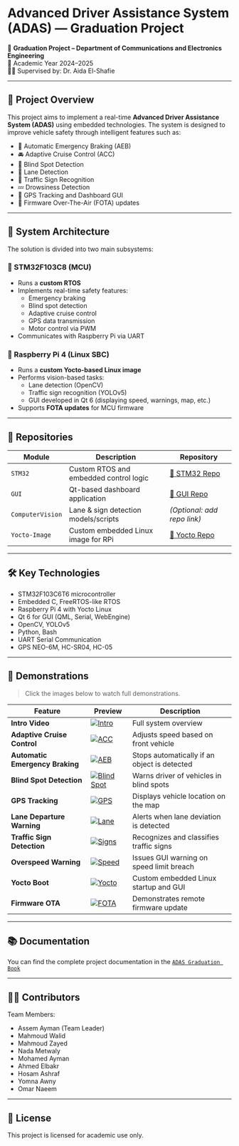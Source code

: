 # Advanced Driver Assistance System (ADAS) — Graduation Project

🚗 **Graduation Project – Department of Communications and Electronics Engineering**  
📅 Academic Year 2024–2025  
👩‍🏫 Supervised by: Dr. Aida El-Shafie

---

## 📌 Project Overview

This project aims to implement a real-time **Advanced Driver Assistance System (ADAS)** using embedded technologies. The system is designed to improve vehicle safety through intelligent features such as:

- 🛑 Automatic Emergency Braking (AEB)
- 🚘 Adaptive Cruise Control (ACC)
- 👀 Blind Spot Detection
- 🚧 Lane Detection
- 🚦 Traffic Sign Recognition
- 💤 Drowsiness Detection
- 📡 GPS Tracking and Dashboard GUI
- 📲 Firmware Over-The-Air (FOTA) updates

---

## 🧠 System Architecture

The solution is divided into two main subsystems:

### 🔹 STM32F103C8 (MCU)
- Runs a **custom RTOS**
- Implements real-time safety features:
  - Emergency braking
  - Blind spot detection
  - Adaptive cruise control
  - GPS data transmission
  - Motor control via PWM
- Communicates with Raspberry Pi via UART

### 🔹 Raspberry Pi 4 (Linux SBC)
- Runs a **custom Yocto-based Linux image**
- Performs vision-based tasks:
  - Lane detection (OpenCV)
  - Traffic sign recognition (YOLOv5)
  - GUI developed in Qt 6 (displaying speed, warnings, map, etc.)
- Supports **FOTA updates** for MCU firmware

---

## 📁 Repositories

| Module                    | Description                                  | Repository |
|---------------------------|----------------------------------------------|------------|
| `STM32`                  | Custom RTOS and embedded control logic       | [🔗 STM32 Repo](https://github.com/Graduation-Project-Automotive-ECE25/STM32) |
| `GUI`                    | Qt-based dashboard application               | [🔗 GUI Repo](https://github.com/Graduation-Project-Automotive-ECE25/GUI) |
| `ComputerVision`         | Lane & sign detection models/scripts         | *(Optional: add repo link)* |
| `Yocto-Image`            | Custom embedded Linux image for RPi          | [🔗 Yocto Repo](https://github.com/Graduation-Project-Automotive-ECE25/Yocto) |

---

## 🛠️ Key Technologies

- STM32F103C6T6 microcontroller
- Embedded C, FreeRTOS-like RTOS
- Raspberry Pi 4 with Yocto Linux
- Qt 6 for GUI (QML, Serial, WebEngine)
- OpenCV, YOLOv5
- Python, Bash
- UART Serial Communication
- GPS NEO-6M, HC-SR04, HC-05

---

## 🎥 Demonstrations

> Click the images below to watch full demonstrations.

| Feature | Preview | Description |
|--------|---------|-------------|
| **Intro Video** | [![Intro](https://github.com/Graduation-Project-Automotive-ECE25/.github/blob/main/thumbnails/intro.jpg)](videos/intro.mp4) | Full system overview |
| **Adaptive Cruise Control** | [![ACC](https://github.com/Graduation-Project-Automotive-ECE25/.github/blob/main/thumbnails/acc.jpg)](https://drive.google.com/file/d/14yefTBQPuCcz5HylxiJSGW9O1E7vySfg/view?usp=drive_link) | Adjusts speed based on front vehicle |
| **Automatic Emergency Braking** | [![AEB](https://github.com/Graduation-Project-Automotive-ECE25/.github/blob/main/thumbnails/AEB.jpg)](https://drive.google.com/file/d/1pnK-gjPmTqt3SGgVHBJRdRZIIFjVP4W2/view?usp=drive_link) | Stops automatically if an object is detected |
| **Blind Spot Detection** | [![Blind Spot](https://github.com/Graduation-Project-Automotive-ECE25/.github/blob/main/thumbnails/Blind_Spot_Detection.jpg)](https://drive.google.com/file/d/1G2af9MrMnImd0i8V24ojZqr35a8wmc5K/view?usp=drive_link) | Warns driver of vehicles in blind spots |
| **GPS Tracking** | [![GPS](https://github.com/Graduation-Project-Automotive-ECE25/.github/blob/main/thumbnails/gps.jpg)](https://drive.google.com/file/d/12shbaEtLaj_cSXmkcuJu2r_VFeCfj6Qw/view?usp=drive_link) | Displays vehicle location on the map |
| **Lane Departure Warning** | [![Lane](https://github.com/Graduation-Project-Automotive-ECE25/.github/blob/main/thumbnails/ldw.PNG)](https://drive.google.com/file/d/1PoFNiDeuE2Pj29DBakB9HGdUIK5ZtaV7/view?usp=drive_link) | Alerts when lane deviation is detected |
| **Traffic Sign Detection** | [![Signs](https://github.com/Graduation-Project-Automotive-ECE25/.github/blob/main/thumbnails/trafficsign.jpg)](https://drive.google.com/file/d/1Yd9gq3B7OUecWITmBRs0KoUAc6PAh_pR/view?usp=drive_link) | Recognizes and classifies traffic signs |
| **Overspeed Warning** | [![Speed](https://github.com/Graduation-Project-Automotive-ECE25/.github/blob/main/thumbnails/overspeedwarning.jpg)](https://drive.google.com/file/d/1XAJAchLgKLop7DXfeqiZ3Dc1WxTbc6Zv/view?usp=drive_link) | Issues GUI warning on speed limit breach |
| **Yocto Boot** | [![Yocto](https://github.com/Graduation-Project-Automotive-ECE25/.github/blob/main/thumbnails/Yocto.PNG)](https://drive.google.com/file/d/1vgwzWMAhzWZiZ5IgOCZMtQ9hiuUGr53K/view?usp=drive_link) | Custom embedded Linux startup and GUI |
| **Firmware OTA** | [![FOTA](videos/thumbnails/fota.png)](videos/fota.mp4) | Demonstrates remote firmware update |


---

## 📚 Documentation

You can find the complete project documentation in the [`ADAS Graduation Book`](https://drive.google.com/file/d/1XIpy0AmPzTSJXAlBNidWxOked-inZP8N/view?usp=sharing)

---

## 👨‍💻 Contributors

Team Members:
- Assem Ayman (Team Leader)
- Mahmoud Walid
- Mahmoud Zayed
- Nada Metwaly
- Mohamed Ayman
- Ahmed Elbakr
- Hosam Ashraf
- Yomna Awny
- Omar Naeem

---

## 🔖 License

This project is licensed for academic use only.


